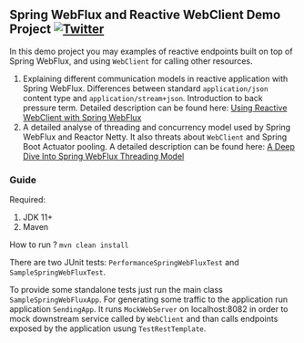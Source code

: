 ## Spring WebFlux and Reactive WebClient Demo Project [![Twitter](https://img.shields.io/twitter/follow/piotr_minkowski.svg?style=social&logo=twitter&label=Follow%20Me)](https://twitter.com/piotr_minkowski)

In this demo project you may examples of reactive endpoints built on top of Spring WebFlux, and using `WebClient` for calling other resources.
1. Explaining different communication models in reactive application with Spring WebFlux. Differences between standard `application/json` content type and `application/stream+json`. Introduction to back pressure term. Detailed description can be found here: [Using Reactive WebClient with Spring WebFlux](https://piotrminkowski.com/2019/11/04/using-reactive-webclient-with-spring-webflux/)
2. A detailed analyse of threading and concurrency model used by Spring WebFlux and Reactor Netty. It also threats about `WebClient` and Spring Boot Actuator pooling. A detailed description can be found here: [A Deep Dive Into Spring WebFlux Threading Model](https://piotrminkowski.com/2020/03/30/a-deep-dive-into-spring-webflux-threading-model/)

### Guide

Required:
1. JDK 11+
2. Maven

How to run ?
`mvn clean install`

There are two JUnit tests: `PerformanceSpringWebFluxTest` and `SampleSpringWebFluxTest`.

To provide some standalone tests just run the main class `SampleSpringWebFluxApp`.
For generating some traffic to the application run application `SendingApp`. It runs `MockWebServer` on localhost:8082 in order to mock downstream service called by `WebClient` and than calls endpoints exposed by the application usung `TestRestTemplate`.